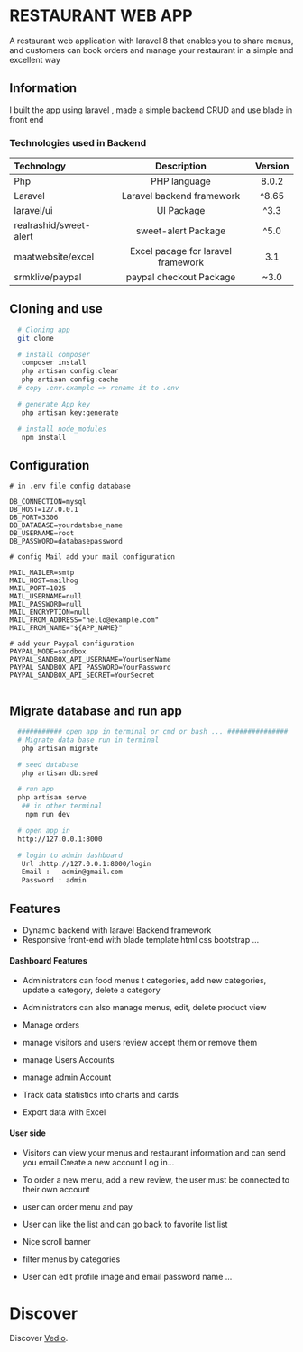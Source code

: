 
# RESTAURANT WEB APP

A restaurant web application with laravel 8 that enables you to share menus, and customers can book orders and manage your restaurant in a simple and excellent way

## Information

I built the app using laravel , made a simple backend CRUD and use blade in front end

### Technologies used in Backend

| Technology             |            Description             | Version |
| :--------------------- | :--------------------------------: | :-----: |
| Php                    |            PHP language            |  8.0.2  |
| Laravel                |     Laravel backend framework      |  ^8.65  |
| laravel/ui             |             UI Package             |  ^3.3   |
| realrashid/sweet-alert |        sweet-alert Package         |  ^5.0   |
| maatwebsite/excel      | Excel pacage for laravel framework |   3.1   |
| srmklive/paypal        |      paypal checkout Package       |  ~3.0   |

## Cloning and use

```bash or terminal
  # Cloning app
  git clone  

  # install composer
   composer install
   php artisan config:clear
   php artisan config:cache
  # copy .env.example => rename it to .env

  # generate App key
   php artisan key:generate

  # install node_modules
   npm install

```

## Configuration

```env
# in .env file config database

DB_CONNECTION=mysql
DB_HOST=127.0.0.1
DB_PORT=3306
DB_DATABASE=yourdatabse_name
DB_USERNAME=root
DB_PASSWORD=databasepassword

# config Mail add your mail configuration

MAIL_MAILER=smtp
MAIL_HOST=mailhog
MAIL_PORT=1025
MAIL_USERNAME=null
MAIL_PASSWORD=null
MAIL_ENCRYPTION=null
MAIL_FROM_ADDRESS="hello@example.com"
MAIL_FROM_NAME="${APP_NAME}"

# add your Paypal configuration
PAYPAL_MODE=sandbox
PAYPAL_SANDBOX_API_USERNAME=YourUserName
PAYPAL_SANDBOX_API_PASSWORD=YourPassword
PAYPAL_SANDBOX_API_SECRET=YourSecret


```

## Migrate database and run app

```bash or terminal
  ########### open app in terminal or cmd or bash ... ###############
  # Migrate data base run in terminal
   php artisan migrate

  # seed database
   php artisan db:seed

  # run app
  php artisan serve
   ## in other terminal
    npm run dev

  # open app in
  http://127.0.0.1:8000

  # login to admin dashboard
   Url :http://127.0.0.1:8000/login
   Email :   admin@gmail.com
   Password : admin


```

## Features

-   Dynamic backend with laravel Backend framework
-   Responsive front-end with blade template html css bootstrap ...

#### Dashboard Features

-   Administrators can food menus t categories, add new categories, update a category, delete a category

-   Administrators can also manage menus, edit, delete product view

-   Manage orders

-   manage visitors and users review accept them or remove them
-   manage Users Accounts
-   manage admin Account
-   Track data statistics into charts and cards
-   Export data with Excel

#### User side

-   Visitors can view your menus and restaurant information and can send you email Create a new account Log in...

-   To order a new menu, add a new review, the user must be connected to their own account
-   user can order menu and pay
-   User can like the list and can go back to favorite list list

-   Nice scroll banner

-   filter menus by categories

-   User can edit profile image and email password name ...

# Discover

Discover [Vedio](https://abderrahmaneamerrhi.com/assets/vedresto_withMusic-3035c394.mp4).

